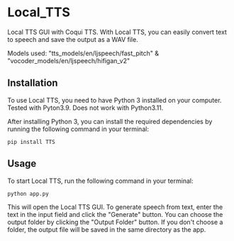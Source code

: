 # Local_TTS
Local TTS GUI with Coqui TTS. With Local TTS, you can easily convert text to speech and save the output as a WAV file.

Models used: "tts_models/en/ljspeech/fast_pitch" & "vocoder_models/en/ljspeech/hifigan_v2"

## Installation
To use Local TTS, you need to have Python 3 installed on your computer. Tested with Pyton3.9. Does not work with Python3.11.

After installing Python 3, you can install the required dependencies by running the following command in your terminal:
```
pip install TTS
```

## Usage
To start Local TTS, run the following command in your terminal:
```python
python app.py
```
This will open the Local TTS GUI. To generate speech from text, enter the text in the input field and click the "Generate" button. You can choose the output folder by clicking the "Output Folder" button. If you don't choose a folder, the output file will be saved in the same directory as the app.

